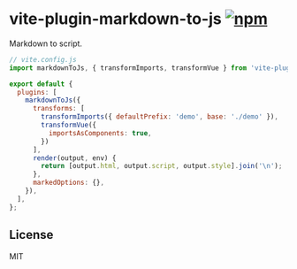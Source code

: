 # vite-plugin-markdown-to-js [![npm](https://img.shields.io/npm/v/vite-plugin-markdown-to-js.svg)](https://npmjs.com/package/vite-plugin-markdown-to-js)

Markdown to script.

```js
// vite.config.js
import markdownToJs, { transformImports, transformVue } from 'vite-plugin-markdown-to-js';

export default {
  plugins: [
    markdownToJs({
      transforms: [
        transformImports({ defaultPrefix: 'demo', base: './demo' }),
        transformVue({
          importsAsComponents: true,
        })
      ],
      render(output, env) {
        return [output.html, output.script, output.style].join('\n');
      },
      markedOptions: {},
    }),
  ],
};
```

## License

MIT
